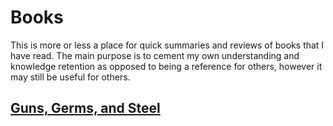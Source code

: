 # Books

This is more or less a place for quick summaries and reviews of books that I have read. The main purpose is to cement my
own understanding and knowledge retention as opposed to being a reference for others, however it may still be useful for 
others.

## [Guns, Germs, and Steel](guns_germs_and_steel.md)
